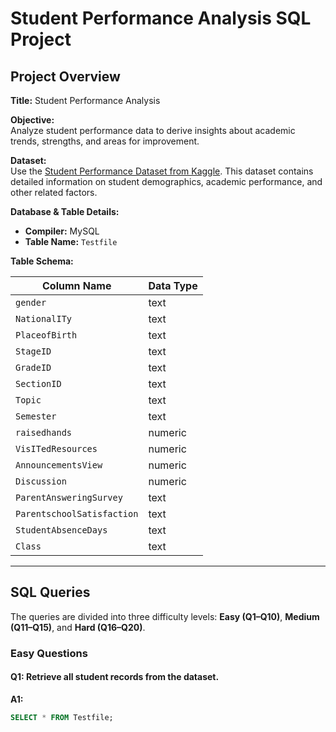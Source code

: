 # Student Performance Analysis SQL Project

## Project Overview

**Title:** Student Performance Analysis

**Objective:**  
Analyze student performance data to derive insights about academic trends, strengths, and areas for improvement.

**Dataset:**  
Use the [Student Performance Dataset from Kaggle](https://www.kaggle.com/datasets). This dataset contains detailed information on student demographics, academic performance, and other related factors.

**Database & Table Details:**

- **Compiler:** MySQL
- **Table Name:** `Testfile`

**Table Schema:**

| Column Name                | Data Type |
|----------------------------|-----------|
| `gender`                   | text      |
| `NationalITy`              | text      |
| `PlaceofBirth`             | text      |
| `StageID`                  | text      |
| `GradeID`                  | text      |
| `SectionID`                | text      |
| `Topic`                    | text      |
| `Semester`                 | text      |
| `raisedhands`              | numeric   |
| `VisITedResources`         | numeric   |
| `AnnouncementsView`        | numeric   |
| `Discussion`               | numeric   |
| `ParentAnsweringSurvey`    | text      |
| `ParentschoolSatisfaction` | text      |
| `StudentAbsenceDays`       | text      |
| `Class`                    | text      |

---

## SQL Queries

The queries are divided into three difficulty levels: **Easy (Q1–Q10)**, **Medium (Q11–Q15)**, and **Hard (Q16–Q20)**.

### Easy Questions

#### Q1: Retrieve all student records from the dataset.
**A1:**
```sql
SELECT * FROM Testfile;


